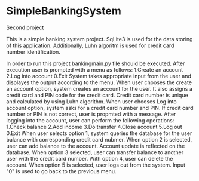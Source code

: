 # SimpleBankingSystem
Second project

This is a simple banking system project. SqLite3 is used for the data storing of this application. Additionally, Luhn algoritm is used for credit card number identification.

In order to run this project bankingmain.py file should be executed.
After execution user is prompted with a menu as follows:
1.Create an account
2.Log into account
0.Exit
System takes appropriate input from the user and displayes the output according to the menu.
When user chooses the create an account option, system creates an account for the user. It also assigns a credit card and PIN code for the credit card. Credit card number is unique 
and calculated by using Luhn algorithm. 
When user chooses Log into account option, system asks for a credit card number and PIN. If credit card number or PIN is not correct, user is propmted with a message. After logging
into the account, user can perform the following operations:
1.Check balance
2.Add income
3.Do transfer
4.Close account
5.Log out
0.Exit
When user selects option 1, system queries the database for the user balance with corresponding credit card nubmer.
When option 2 is selected, user can add balance to the account. Account update is reflected on the database.
When option 3 selected, user can transfer balance to another user with the credit card number. 
With option 4, user can delete the account.
When option 5 is selected, user logs out from the system.
Input "0" is used to go back to the previous menu.
